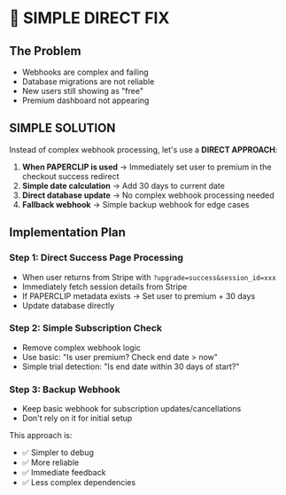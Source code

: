# 🚨 SIMPLE DIRECT FIX

## The Problem
- Webhooks are complex and failing
- Database migrations are not reliable  
- New users still showing as "free"
- Premium dashboard not appearing

## SIMPLE SOLUTION

Instead of complex webhook processing, let's use a **DIRECT APPROACH**:

1. **When PAPERCLIP is used** → Immediately set user to premium in the checkout success redirect
2. **Simple date calculation** → Add 30 days to current date
3. **Direct database update** → No complex webhook processing needed
4. **Fallback webhook** → Simple backup webhook for edge cases

## Implementation Plan

### Step 1: Direct Success Page Processing
- When user returns from Stripe with `?upgrade=success&session_id=xxx`
- Immediately fetch session details from Stripe
- If PAPERCLIP metadata exists → Set user to premium + 30 days
- Update database directly

### Step 2: Simple Subscription Check
- Remove complex webhook logic
- Use basic: "Is user premium? Check end date > now"
- Simple trial detection: "Is end date within 30 days of start?"

### Step 3: Backup Webhook
- Keep basic webhook for subscription updates/cancellations
- Don't rely on it for initial setup

This approach is:
- ✅ Simpler to debug
- ✅ More reliable 
- ✅ Immediate feedback
- ✅ Less complex dependencies